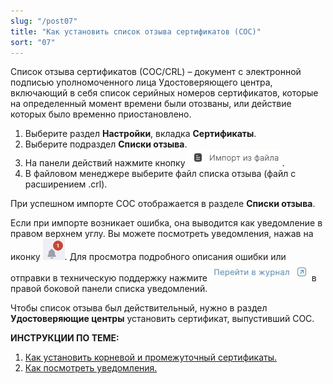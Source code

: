 ```yaml
---
slug: "/post07"
title: "Как установить список отзыва сертификатов (СОС)"
sort: "07"
---
```


Список отзыва сертификатов (СОС/CRL) – документ с электронной подписью уполномоченного лица Удостоверяющего центра, включающий в себя список серийных номеров сертификатов, которые на определенный момент времени были отозваны, или действие которых было временно приостановлено.

1. Выберите раздел **Настройки**, вкладка **Сертификаты**.
2. Выберите подраздел **Списки отзыва**.
3. На панели действий нажмите кнопку ![import-from-file.jpg](./images/import-from-file.jpg "Импорт из файла").
4. В файловом менеджере выберите файл списка отзыва (файл с расширением .crl).

При успешном импорте СОС отображается в разделе **Списки отзыва**.

Если при импорте возникает ошибка, она выводится как уведомление в правом верхнем углу. Вы можете посмотреть уведомления, нажав на иконку ![notifications-button.jpg](./images/notifications-button.jpg "События"). Для просмотра подробного описания ошибки или отправки в техническую поддержку нажмите ![to-log-button.jpg](./images/to-log-button.jpg "Перейти в журнал") в правой боковой панели списка уведомлений.

Чтобы список отзыва был действительный, нужно в раздел **Удостоверяющие центры** установить сертификат, выпустивший СОС.

**ИНСТРУКЦИИ ПО ТЕМЕ:**   
1. [Как установить корневой и промежуточный сертификаты.](https://docs.cryptoarm.ru/06-v3.2-Beta/008-certs/import-UC-certs)  
2. [Как посмотреть уведомления.](https://docs.cryptoarm.ru/06-v3.2-Beta/007-cryptoarm/notifications)  
